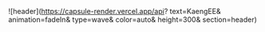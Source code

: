 ![header](https://capsule-render.vercel.app/api?
text=KaengEE&
animation=fadeIn&
type=wave&
color=auto&
height=300&
section=header)

